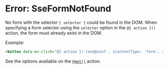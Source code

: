 # Error: SseFormNotFound

No form with the selector `{ selector }` could be found in the DOM. When specifying a form selector using the `selector` option in the `@{ action }()` action, the form must already exist in the DOM.

Example:

```html
<button data-on-click="@{ action }('/endpoint', {contentType: 'form', selector: '#myform'})"></div>
```

See the options available on the [`@get()`](/reference/action_plugins#get) action.